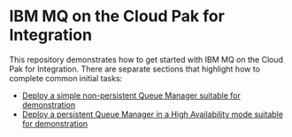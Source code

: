 # IBM MQ on the Cloud Pak for Integration
This repository demonstrates how to get started with IBM MQ on the Cloud Pak for Integration. There are separate sections that highlight how to complete common initial tasks:
* [Deploy a simple non-persistent Queue Manager suitable for demonstration](instructions/nonPersistent.md)
* [Deploy a persistent Queue Manager in a High Availability mode suitable for demonstration](instructions/multiInstance.md)
